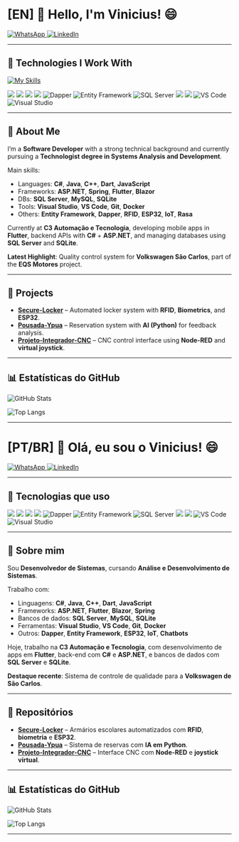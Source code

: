 <h1 align="left">[EN] 👋 Hello, I'm Vinicius! 😄</h1>

<p align="left">
  <a href="https://wa.me/5516991000062" target="_blank">
    <img src="https://img.shields.io/badge/-WhatsApp-25D366?style=for-the-badge&logo=whatsapp&logoColor=white" alt="WhatsApp" />
  </a>
  <a href="https://www.linkedin.com/in/vinicius-gaban/" target="_blank">
    <img src="https://img.shields.io/badge/-LinkedIn-0077B5?style=for-the-badge&logo=linkedin&logoColor=white" alt="LinkedIn" />
  </a>
</p>

---

## 🚀 Technologies I Work With
[![My Skills](https://skillicons.dev/icons?i=js,html,css,wasm)](https://skillicons.dev)
<p align="left">
  <img src="https://img.shields.io/badge/C%23-239120?style=for-the-badge&logo=csharp&logoColor=white" />
  <img src="https://img.shields.io/badge/.NET-512BD4?style=for-the-badge&logo=dotnet&logoColor=white" />
  <img src="https://img.shields.io/badge/ASP.NET-5C2D91?style=for-the-badge&logo=dotnet&logoColor=white" />
  <img src="https://img.shields.io/badge/Blazor-512BD4?style=for-the-badge&logo=blazor&logoColor=white" />
  <img src="https://img.shields.io/badge/Dapper-8E44AD?style=for-the-badge&logo=databricks&logoColor=white" alt="Dapper" />
  <img src="https://img.shields.io/badge/Entity_Framework-68217A?style=for-the-badge&logo=.net&logoColor=white" alt="Entity Framework" />
  <img src="https://img.shields.io/badge/SQL_Server-CC2927?style=for-the-badge&logo=microsoftsqlserver&logoColor=white" alt="SQL Server" />
  <img src="https://img.shields.io/badge/Flutter-02569B?style=for-the-badge&logo=flutter&logoColor=white" />
  <img src="https://img.shields.io/badge/Dart-0175C2?style=for-the-badge&logo=dart&logoColor=white" />
  <img src="https://img.shields.io/badge/VS%20Code-007ACC?style=for-the-badge&logo=visualstudiocode&logoColor=white" alt="VS Code" />
  <img src="https://img.shields.io/badge/Visual%20Studio-5C2D91?style=for-the-badge&logo=visualstudio&logoColor=white" alt="Visual Studio" />
</p>

---

## 📌 About Me

I’m a **Software Developer** with a strong technical background and currently pursuing a **Technologist degree in Systems Analysis and Development**.

Main skills:
- Languages: **C#**, **Java**, **C++**, **Dart**, **JavaScript**
- Frameworks: **ASP.NET**, **Spring**, **Flutter**, **Blazor**
- DBs: **SQL Server**, **MySQL**, **SQLite**
- Tools: **Visual Studio**, **VS Code**, **Git**, **Docker**
- Others: **Entity Framework**, **Dapper**, **RFID**, **ESP32**, **IoT**, **Rasa**

Currently at **C3 Automação e Tecnologia**, developing mobile apps in **Flutter**, backend APIs with **C#** + **ASP.NET**, and managing databases using **SQL Server** and **SQLite**.

**Latest Highlight**: Quality control system for **Volkswagen São Carlos**, part of the **EQS Motores** project.

---

## 💼 Projects

- [**Secure-Locker**](https://github.com/Gaban03/Secure-Locker) – Automated locker system with **RFID**, **Biometrics**, and **ESP32**.
- [**Pousada-Ypua**](https://github.com/SENAISP-Unid601-Projetos/PousadaYpua) – Reservation system with **AI (Python)** for feedback analysis.
- [**Projeto-Integrador-CNC**](https://github.com/Gaban03/Projeto-Integrador-CNC) – CNC control interface using **Node-RED** and **virtual joystick**.

---

## 📊 Estatísticas do GitHub
![GitHub Stats](https://github-readme-stats.vercel.app/api?username=Gaban03&show_icons=true&theme=dark)

![Top Langs](https://github-readme-stats.vercel.app/api/top-langs/?username=Gaban03&layout=compact&theme=dark)

---

<h1 align="left">[PT/BR] 👋 Olá, eu sou o Vinicius! 😄</h1>

<p align="left">
  <a href="https://wa.me/5516991000062" target="_blank">
    <img src="https://img.shields.io/badge/-WhatsApp-25D366?style=for-the-badge&logo=whatsapp&logoColor=white" alt="WhatsApp" />
  </a>
  <a href="https://www.linkedin.com/in/vinicius-gaban/" target="_blank">
    <img src="https://img.shields.io/badge/-LinkedIn-0077B5?style=for-the-badge&logo=linkedin&logoColor=white" alt="LinkedIn" />
  </a>
</p>

---

## 🚀 Tecnologias que uso

<p align="left">
  <img src="https://img.shields.io/badge/C%23-239120?style=for-the-badge&logo=csharp&logoColor=white" />
  <img src="https://img.shields.io/badge/.NET-512BD4?style=for-the-badge&logo=dotnet&logoColor=white" />
  <img src="https://img.shields.io/badge/ASP.NET-5C2D91?style=for-the-badge&logo=dotnet&logoColor=white" />
  <img src="https://img.shields.io/badge/Blazor-512BD4?style=for-the-badge&logo=blazor&logoColor=white" />
  <img src="https://img.shields.io/badge/Dapper-8E44AD?style=for-the-badge&logo=databricks&logoColor=white" alt="Dapper" />
  <img src="https://img.shields.io/badge/Entity_Framework-68217A?style=for-the-badge&logo=.net&logoColor=white" alt="Entity Framework" />
  <img src="https://img.shields.io/badge/SQL_Server-CC2927?style=for-the-badge&logo=microsoftsqlserver&logoColor=white" alt="SQL Server" />
  <img src="https://img.shields.io/badge/Flutter-02569B?style=for-the-badge&logo=flutter&logoColor=white" />
  <img src="https://img.shields.io/badge/Dart-0175C2?style=for-the-badge&logo=dart&logoColor=white" />
  <img src="https://img.shields.io/badge/VS%20Code-007ACC?style=for-the-badge&logo=visualstudiocode&logoColor=white" alt="VS Code" />
  <img src="https://img.shields.io/badge/Visual%20Studio-5C2D91?style=for-the-badge&logo=visualstudio&logoColor=white" alt="Visual Studio" />
</p>

---

## 📌 Sobre mim

Sou **Desenvolvedor de Sistemas**, cursando **Análise e Desenvolvimento de Sistemas**.

Trabalho com:
- Linguagens: **C#**, **Java**, **C++**, **Dart**, **JavaScript**
- Frameworks: **ASP.NET**, **Flutter**, **Blazor**, **Spring**
- Bancos de dados: **SQL Server**, **MySQL**, **SQLite**
- Ferramentas: **Visual Studio**, **VS Code**, **Git**, **Docker**
- Outros: **Dapper**, **Entity Framework**, **ESP32**, **IoT**, **Chatbots**

Hoje, trabalho na **C3 Automação e Tecnologia**, com desenvolvimento de apps em **Flutter**, back-end com **C#** e **ASP.NET**, e bancos de dados com **SQL Server** e **SQLite**.

**Destaque recente**: Sistema de controle de qualidade para a **Volkswagen de São Carlos**.

---

## 💼 Repositórios

- [**Secure-Locker**](https://github.com/Gaban03/Secure-Locker) – Armários escolares automatizados com **RFID**, **biometria** e **ESP32**.
- [**Pousada-Ypua**](https://github.com/SENAISP-Unid601-Projetos/PousadaYpua) – Sistema de reservas com **IA em Python**.
- [**Projeto-Integrador-CNC**](https://github.com/Gaban03/Projeto-Integrador-CNC) – Interface CNC com **Node-RED** e **joystick virtual**.

---

  ## 📊 Estatísticas do GitHub
![GitHub Stats](https://github-readme-stats.vercel.app/api?username=Gaban03&show_icons=true&theme=dark)

![Top Langs](https://github-readme-stats.vercel.app/api/top-langs/?username=Gaban03&layout=compact&theme=dark)

---
